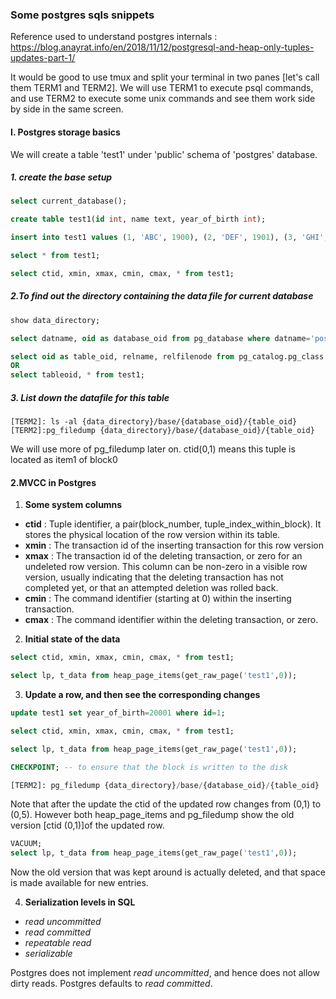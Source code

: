 ### Some postgres sqls snippets

Reference used to understand postgres internals : https://blog.anayrat.info/en/2018/11/12/postgresql-and-heap-only-tuples-updates-part-1/

It would be good to use tmux and split your terminal in two panes [let's call them TERM1 and TERM2]. We will use TERM1 to execute psql commands, and use TERM2 to execute some unix commands and see them work side by side in the same screen.

#### I. Postgres storage basics
We will create a table 'test1' under 'public' schema of 'postgres' database.

##### 1. create the base setup
```sql
select current_database();

create table test1(id int, name text, year_of_birth int);

insert into test1 values (1, 'ABC', 1900), (2, 'DEF', 1901), (3, 'GHI', 1902), (4, 'JKL', 1903);

select * from test1;

select ctid, xmin, xmax, cmin, cmax, * from test1;
```

##### 2.To find out the directory containing the data file for current database
```sql
show data_directory;

select datname, oid as database_oid from pg_database where datname='postgres';

select oid as table_oid, relname, relfilenode from pg_catalog.pg_class where relname='test1';
OR
select tableoid, * from test1;
```

##### 3. List down the datafile for this table
```
[TERM2]: ls -al {data_directory}/base/{database_oid}/{table_oid}
[TERM2]:pg_filedump {data_directory}/base/{database_oid}/{table_oid}
```
We will use more of pg_filedump later on.
ctid(0,1) means this tuple is located as item1 of block0

#### 2.MVCC in Postgres
1. **Some system columns**
 - **ctid** : Tuple identifier, a pair(block_number, tuple_index_within_block). It stores the physical location of the row version within its table.
 - **xmin** : The transaction id of the inserting transaction for this row version
 - **xmax** : The transaction id of the deleting transaction, or zero for an undeleted row version. This column can be non-zero in a visible row version, usually
          indicating that the deleting transaction has not completed yet, or that an attempted deletion was rolled back.
 - **cmin** : The command identifier (starting at 0) within the inserting transaction.
 - **cmax** : The command identifier within the deleting transaction, or zero.
 
2. **Initial state of the data**
```sql
select ctid, xmin, xmax, cmin, cmax, * from test1; 

select lp, t_data from heap_page_items(get_raw_page('test1',0));
```
3. **Update a row, and then see the corresponding changes**
```sql
update test1 set year_of_birth=20001 where id=1;

select ctid, xmin, xmax, cmin, cmax, * from test1; 

select lp, t_data from heap_page_items(get_raw_page('test1',0));

CHECKPOINT; -- to ensure that the block is written to the disk

[TERM2]: pg_filedump {data_directory}/base/{database_oid}/{table_oid}
```
Note that after the update the ctid of the updated row changes from (0,1) to (0,5). However both heap_page_items and pg_filedump show the old version [ctid (0,1)]of the updated row.
```sql
VACUUM;
select lp, t_data from heap_page_items(get_raw_page('test1',0));
```
Now the old version that was kept around is actually deleted, and that space is made available for new entries.

4. **Serialization levels in SQL**
- *read uncommitted*
- *read committed*
- *repeatable read*
- *serializable*

Postgres does not implement *read uncommitted*, and hence does not allow dirty reads.
Postgres defaults to *read committed*.


